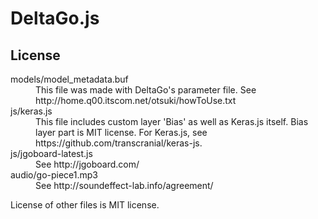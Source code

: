 # DeltaGo.js

## License
<dl>
<dt>models/model_metadata.buf</dt>
<dd>This file was made with DeltaGo's parameter file. See http://home.q00.itscom.net/otsuki/howToUse.txt</dd>
<dt>js/keras.js</dt>
<dd>This file includes custom layer 'Bias' as well as Keras.js itself. Bias layer part is MIT license. For Keras.js, see https://github.com/transcranial/keras-js.
<dt>js/jgoboard-latest.js</dt>
<dd>See http://jgoboard.com/</dd>
<dt>audio/go-piece1.mp3</dt>
<dd>See http://soundeffect-lab.info/agreement/</dd>
</dl>
License of other files is MIT license.
